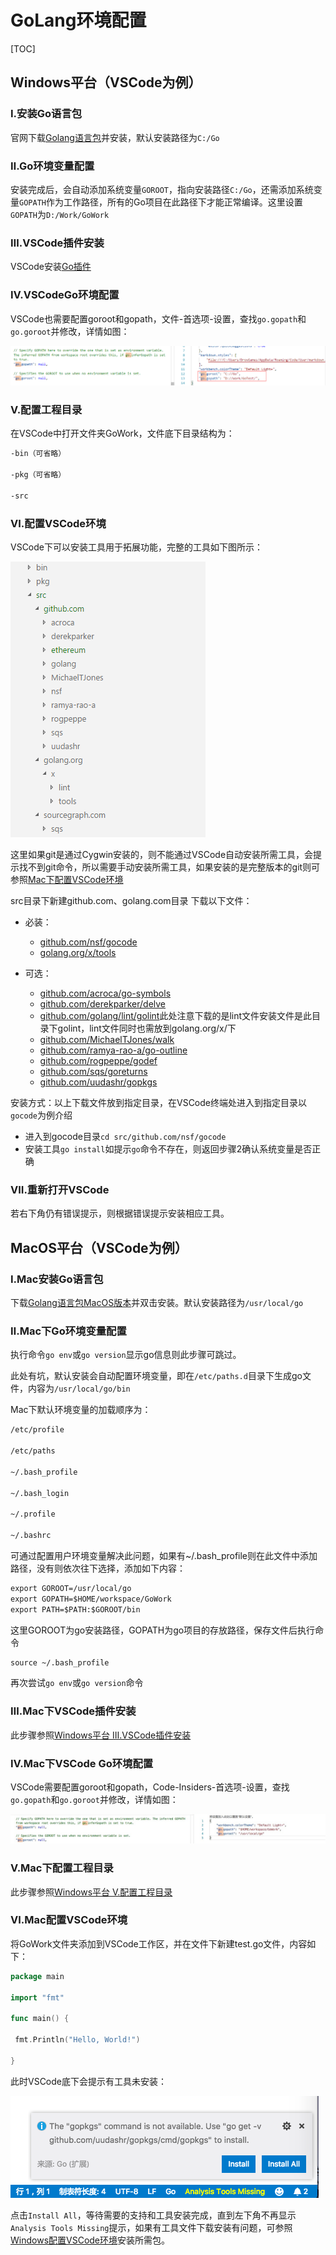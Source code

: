 # GoLang环境配置

[TOC]

## Windows平台（VSCode为例）

### Ⅰ.安装Go语言包

官网下载[Golang语言包](https://dl.google.com/go/go1.10.windows-amd64.msi)并安装，默认安装路径为`C:/Go`

### Ⅱ.Go环境变量配置

安装完成后，会自动添加系统变量`GOROOT`，指向安装路径`C:/Go`，还需添加系统变量`GOPATH`作为工作路径，所有的Go项目在此路径下才能正常编译。这里设置`GOPATH`为`D:/Work/GoWork`

### Ⅲ.VSCode插件安装

VSCode安装[Go插件](https://github.com/Microsoft/vscode-go)

### Ⅳ.VSCodeGo环境配置

VSCode也需要配置goroot和gopath，文件-首选项-设置，查找`go.gopath`和`go.goroot`并修改，详情如图：

![VSCode用户配置](media/GoLang环境配置-VSCode用户配置.png)

### Ⅴ.配置工程目录

在VSCode中打开文件夹GoWork，文件底下目录结构为：

```txt
-bin（可省略）

-pkg（可省略）

-src
```

### Ⅵ.配置VSCode环境

VSCode下可以安装工具用于拓展功能，完整的工具如下图所示：

![详细工具图示](media/GoLang环境配置-详细工具图示.png)

这里如果git是通过Cygwin安装的，则不能通过VSCode自动安装所需工具，会提示找不到git命令，所以需要手动安装所需工具，如果安装的是完整版本的git则可参照[Mac下配置VSCode环境](###Ⅵ.Mac配置VSCode环境)

src目录下新建github.com、golang.com目录
下载以下文件：

- 必装：
  - [github.com/nsf/gocode](https://github.com/nsf/gocode)
  - [golang.org/x/tools](https://github.com/golang/tools/)

- 可选：
  - [github.com/acroca/go-symbols](https://github.com/acroca/go-symbols)
  - [github.com/derekparker/delve](https://github.com/derekparker/delve)
  - [github.com/golang/lint/golint](https://github.com/golang/lint)此处注意下载的是lint文件安装文件是此目录下golint，lint文件同时也需放到golang.org/x/下
  - [github.com/MichaelTJones/walk](https://github.com/MichaelTJones/walk)
  - [github.com/ramya-rao-a/go-outline](https://github.com/ramya-rao-a/go-outline)
  - [github.com/rogpeppe/godef](https://github.com/rogpeppe/godef)
  - [github.com/sqs/goreturns](https://github.com/sqs/goreturns)
  - [github.com/uudashr/gopkgs](https://github.com/uudashr/gopkgs)

安装方式：以上下载文件放到指定目录，在VSCode终端处进入到指定目录以`gocode`为例介绍

- 进入到gocode目录`cd src/github.com/nsf/gocode`
- 安装工具`go install`如提示`go`命令不存在，则返回步骤2确认系统变量是否正确

### Ⅶ.重新打开VSCode

若右下角仍有错误提示，则根据错误提示安装相应工具。

## MacOS平台（VSCode为例）

### Ⅰ.Mac安装Go语言包

下载[Golang语言包MacOS版本](https://studygolang.com/dl)并双击安装。默认安装路径为`/usr/local/go`

### Ⅱ.Mac下Go环境变量配置

执行命令`go env`或`go version`显示go信息则此步骤可跳过。

此处有坑，默认安装会自动配置环境变量，即在`/etc/paths.d`目录下生成go文件，内容为`/usr/local/go/bin`

Mac下默认环境变量的加载顺序为：

```txt
/etc/profile

/etc/paths

~/.bash_profile

~/.bash_login

~/.profile

~/.bashrc
```

可通过配置用户环境变量解决此问题，如果有~/.bash_profile则在此文件中添加路径，没有则依次往下选择，添加如下内容：

```txt
export GOROOT=/usr/local/go
export GOPATH=$HOME/workspace/GoWork
export PATH=$PATH:$GOROOT/bin
```

这里GOROOT为go安装路径，GOPATH为go项目的存放路径，保存文件后执行命令

```txt
source ~/.bash_profile
```

再次尝试`go env`或`go version`命令

### Ⅲ.Mac下VSCode插件安装

此步骤参照[Windows平台 Ⅲ.VSCode插件安装](###Ⅲ.VSCode插件安装)

### Ⅳ.Mac下VSCode Go环境配置

VSCode需要配置goroot和gopath，Code-Insiders-首选项-设置，查找`go.gopath`和`go.goroot`并修改，详情如图：

![mac环境配置](media/GoLang环境配置-mac环境配置.png)

### Ⅴ.Mac下配置工程目录

此步骤参照[Windows平台 Ⅴ.配置工程目录](###Ⅴ.配置工程目录)

### Ⅵ.Mac配置VSCode环境

将GoWork文件夹添加到VSCode工作区，并在文件下新建test.go文件，内容如下：

```go
package main

import "fmt"

func main() {

 fmt.Println("Hello, World!")

}
```

此时VSCode底下会提示有工具未安装：

![提示](media/GoLang环境配置-提示.png)

点击`Install All`，等待需要的支持和工具安装完成，直到左下角不再显示`Analysis Tools Missing`提示，如果有工具文件下载安装有问题，可参照[Windows配置VSCode环境](###Ⅵ.配置VSCode环境)安装所需包。
